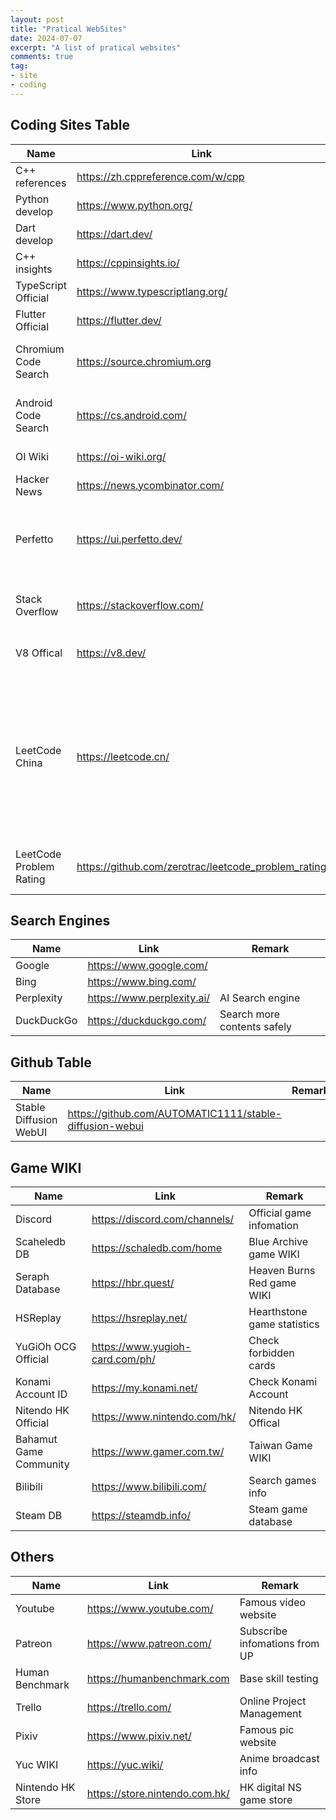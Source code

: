 ```yaml
---
layout: post
title: "Pratical WebSites"
date: 2024-07-07
excerpt: "A list of pratical websites"
comments: true
tag:
- site
- coding
---
```


## Coding Sites Table

| Name | Link | Remark |
| --- | --- | --- |
| C++ references | <https://zh.cppreference.com/w/cpp> | |
| Python develop | <https://www.python.org/> | |
| Dart develop | <https://dart.dev/> | |
| C++ insights | <https://cppinsights.io/> | |
| TypeScript Official | <https://www.typescriptlang.org/> | |
| Flutter Official | <https://flutter.dev/> | |
| Chromium Code Search | <https://source.chromium.org> | study Chromium source code |
| Android Code Search | <https://cs.android.com/> | study Android source code |
| OI Wiki | <https://oi-wiki.org/> | study algorithm |
| Hacker News | <https://news.ycombinator.com/> | get hacker news |
| Perfetto | <https://ui.perfetto.dev/> | Trace Viewer from Android, Chromium and so on |
| Stack Overflow | <https://stackoverflow.com/> | Search FAQ coding questions |
| V8 Offical | <https://v8.dev/> | Javascript V8 Engine offical |
| LeetCode China | <https://leetcode.cn/> | The best platform to help you enhance your skills, expand your knowledge and prepare for technical interviews |
| LeetCode Problem Rating | <https://github.com/zerotrac/leetcode_problem_rating> | List LeetCode problem rating |

## Search Engines

| Name | Link | Remark |
| --- | --- | --- |
| Google | <https://www.google.com/> | |
| Bing | <https://www.bing.com/> | |
| Perplexity | <https://www.perplexity.ai/> | AI Search engine |
| DuckDuckGo | <https://duckduckgo.com/> | Search more contents safely |

## Github Table

| Name | Link | Remark |
| --- | --- | --- |
| Stable Diffusion WebUI | <https://github.com/AUTOMATIC1111/stable-diffusion-webui> | |

## Game WIKI

| Name | Link | Remark |
| --- | --- | --- |
| Discord | <https://discord.com/channels/> | Official game infomation |
| Scaheledb DB | <https://schaledb.com/home> | Blue Archive game WIKI |
| Seraph Database | <https://hbr.quest/> | Heaven Burns Red game WIKI |
| HSReplay | <https://hsreplay.net/> | Hearthstone game statistics |
| YuGiOh OCG Official | <https://www.yugioh-card.com/ph/> | Check forbidden cards |
| Konami Account ID | <https://my.konami.net/> | Check Konami Account |
| Nitendo HK Official | <https://www.nintendo.com/hk/> | Nitendo HK Offical |
| Bahamut Game Community | <https://www.gamer.com.tw/> | Taiwan Game WIKI |
| Bilibili | <https://www.bilibili.com/> | Search games info |
| Steam DB | <https://steamdb.info/> | Steam game database |

## Others

| Name | Link | Remark |
| --- | --- | --- |
| Youtube | <https://www.youtube.com/> | Famous video website |
| Patreon | <https://www.patreon.com/> | Subscribe infomations from UP |
| Human Benchmark | <https://humanbenchmark.com> | Base skill testing |
| Trello | <https://trello.com/> | Online Project Management |
| Pixiv | <https://www.pixiv.net/> | Famous pic website |
| Yuc WIKI | <https://yuc.wiki/> | Anime broadcast info |
| Nintendo HK Store | <https://store.nintendo.com.hk/> | HK digital NS game store |
